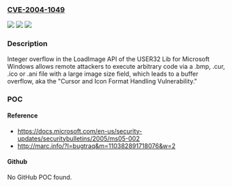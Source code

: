 ### [CVE-2004-1049](https://cve.mitre.org/cgi-bin/cvename.cgi?name=CVE-2004-1049)
![](https://img.shields.io/static/v1?label=Product&message=n%2Fa&color=blue)
![](https://img.shields.io/static/v1?label=Version&message=n%2Fa&color=blue)
![](https://img.shields.io/static/v1?label=Vulnerability&message=n%2Fa&color=brighgreen)

### Description

Integer overflow in the LoadImage API of the USER32 Lib for Microsoft Windows allows remote attackers to execute arbitrary code via a .bmp, .cur, .ico or .ani file with a large image size field, which leads to a buffer overflow, aka the "Cursor and Icon Format Handling Vulnerability."

### POC

#### Reference
- https://docs.microsoft.com/en-us/security-updates/securitybulletins/2005/ms05-002
- http://marc.info/?l=bugtraq&m=110382891718076&w=2

#### Github
No GitHub POC found.

